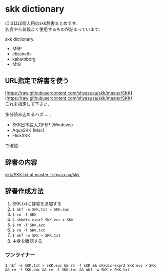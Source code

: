 # skk dictionary

ほぼほぼ個人用のskk辞書まとめです．  
名言やら普段よく使用するものが詰まっています．

skk dictionary.
* MBP
* elizabeth
* kabutoborg
* MtG

## URL指定で辞書を使う

[https://raw.githubusercontent.com/shyazusa/skk/master/SKK](https://raw.githubusercontent.com/shyazusa/skk/master/SKK)  
これを指定して下さい．

多分読み込めるハズ……  

- SKK日本語入力FEP (Windows)
- AquaSKK (Mac)
- FlickSKK

で確認．

## 辞書の内容

[skk/SKK.txt at master · shyazusa/skk](https://github.com/shyazusa/skk/blob/master/SKK.txt)

## 辞書作成方法

1. SKK.txtに辞書を追加する
1. `$ nkf -e SKK.txt > SKK.euc`
1. `$ rm -f SKK`
1. `$ skkdic-expr2 SKK.euc > SKK`
1. `$ rm -f SKK.euc`
1. `$ rm -f SKK.txt`
1. `$ nkf -w SKK > SKK.txt`
1. 中身を確認する

### ワンライナー

```
$ nkf -e SKK.txt > SKK.euc && rm -f SKK && skkdic-expr2 SKK.euc > SKK && rm -f SKK.euc && rm -f SKK.txt && nkf -w SKK > SKK.txt
```
